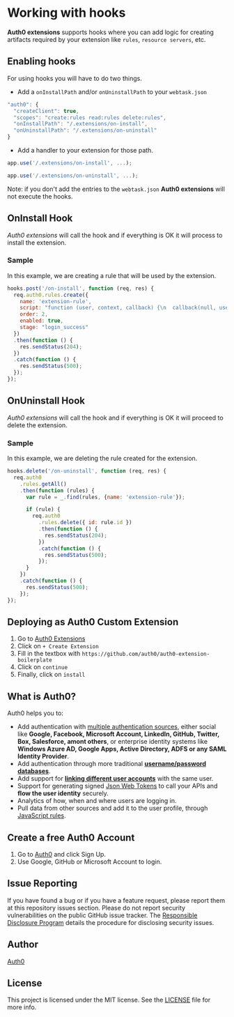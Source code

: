 # Working with hooks

**Auth0 extensions** supports hooks where you can add logic for creating artifacts required by your extension like `rules`, `resource servers`, etc.

## Enabling hooks

For using hooks you will have to do two things. 

- Add a `onInstallPath` and/or `onUninstallPath` to your `webtask.json`

```javascript
"auth0": {
  "createClient": true,
  "scopes": "create:rules read:rules delete:rules",
  "onInstallPath": "/.extensions/on-install",
  "onUninstallPath": "/.extensions/on-uninstall"
}
```

- Add a handler to your extension for those path.

```javascript
app.use('/.extensions/on-install', ...);

app.use('/.extensions/on-uninstall', ...);
```

Note: if you don't add the entries to the `webtask.json` **Auth0 extensions** will not execute the hooks.

## OnInstall Hook

*Auth0 extensions* will call the hook and if everything is OK it will process to install the extension.

### Sample

In this example, we are creating a rule that will be used by the extension.

```javascript
hooks.post('/on-install', function (req, res) {
  req.auth0.rules.create({
    name: 'extension-rule',
    script: "function (user, context, callback) {\n  callback(null, user, context);\n}",
    order: 2,
    enabled: true,
    stage: "login_success"
  })
  .then(function () {
    res.sendStatus(204);
  })
  .catch(function () {
    res.sendStatus(500);
  });
});
```

## OnUninstall Hook 

*Auth0 extensions* will call the hook and if everything is OK it will proceed to delete the extension.

### Sample

In this example, we are deleting the rule created for the extension.

```javascript
hooks.delete('/on-uninstall', function (req, res) {
  req.auth0
    .rules.getAll()
    .then(function (rules) {
      var rule = _.find(rules, {name: 'extension-rule'});

      if (rule) {
        req.auth0
          .rules.delete({ id: rule.id })
          .then(function () {
            res.sendStatus(204);
          })
          .catch(function () {
            res.sendStatus(500);
          });
      }
    })
    .catch(function () {
      res.sendStatus(500);
    });
});
```

## Deploying as Auth0 Custom Extension

1. Go to [Auth0 Extensions](https://manage.auth0.com/#/extensions)
2. Click on `+ Create Extension`
3. Fill in the textbox with `https://github.com/auth0/auth0-extension-boilerplate`
4. Click on `continue`
5. Finally, click on `install`

## What is Auth0?

Auth0 helps you to:

* Add authentication with [multiple authentication sources](https://docs.auth0.com/identityproviders), either social like **Google, Facebook, Microsoft Account, LinkedIn, GitHub, Twitter, Box, Salesforce, amont others**, or enterprise identity systems like **Windows Azure AD, Google Apps, Active Directory, ADFS or any SAML Identity Provider**.
* Add authentication through more traditional **[username/password databases](https://docs.auth0.com/mysql-connection-tutorial)**.
* Add support for **[linking different user accounts](https://docs.auth0.com/link-accounts)** with the same user.
* Support for generating signed [Json Web Tokens](https://docs.auth0.com/jwt) to call your APIs and **flow the user identity** securely.
* Analytics of how, when and where users are logging in.
* Pull data from other sources and add it to the user profile, through [JavaScript rules](https://docs.auth0.com/rules).

## Create a free Auth0 Account

1. Go to [Auth0](https://auth0.com/signup) and click Sign Up.
2. Use Google, GitHub or Microsoft Account to login.

## Issue Reporting

If you have found a bug or if you have a feature request, please report them at this repository issues section. Please do not report security vulnerabilities on the public GitHub issue tracker. The [Responsible Disclosure Program](https://auth0.com/whitehat) details the procedure for disclosing security issues.

## Author

[Auth0](auth0.com)

## License

This project is licensed under the MIT license. See the [LICENSE](LICENSE) file for more info.
